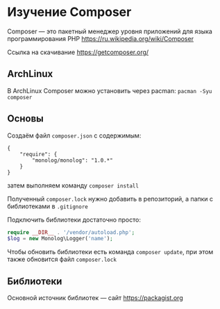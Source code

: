 # Изучение Composer

Composer — это пакетный менеджер уровня приложений для языка программирования PHP
https://ru.wikipedia.org/wiki/Composer

Ссылка на скачивание https://getcomposer.org/

## ArchLinux

В ArchLinux Composer можно установить через pacman:
`pacman -Syu composer`

## Основы

Создаём файл `composer.json` с содержимым:
```javascipt
{
    "require": {
        "monolog/monolog": "1.0.*"
    }
}
```
затем выполняем команду `composer install`

Полученный `composer.lock` нужно добавить в репозиторий, а папки с библиотеками в `.gitignore`

Подключить библиотеки достаточно просто:
```php
require __DIR__ . '/vendor/autoload.php';
$log = new Monolog\Logger('name');
```

Чтобы обновить библиотеки есть команда `composer update`, при этом также обновится файл `composer.lock`

## Библиотеки

Основной источник библиотек — сайт https://packagist.org
